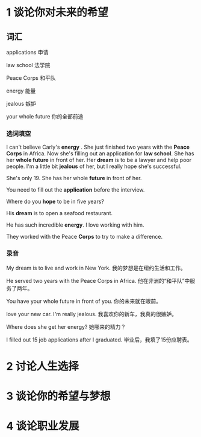 # 1 谈论你对未来的希望
## 词汇
applications 申请

law school 法学院

Peace Corps 和平队

energy 能量

jealous 嫉妒

your whole future 你的全部前途

### 选词填空
I can't believe Carly's **energy** . She just finished two years with the **Peace Corps** in Africa. Now she's filling out an application for **law school**. She has her **whole future** in front of her. Her **dream** is to be a lawyer and help poor people. I'm a little bit **jealous** of her, but I really hope she's successful.

She's only 19. She has her whole **future** in front of her.

You need to fill out the **application** before the interview.

Where do you **hope** to be in five years?

His **dream** is to open a seafood restaurant.

He has such incredible **energy**. I love working with him.

They worked with the Peace **Corps** to try to make a difference.

### 录音
My dream is to live and work in New York. 我的梦想是在纽约生活和工作。

He served two years with the Peace Corps in Africa. 他在非洲的“和平队”中服务了两年。

You have your whole future in front of you. 你的未来就在眼前。

love your new car. I'm really jealous. 我喜欢你的新车，我真的很嫉妒。

Where does she get her energy? 她哪来的精力？

I filled out 15 job applications after I graduated. 毕业后，我填了15份应聘表。


# 2 讨论人生选择

# 3 谈论你的希望与梦想

# 4 谈论职业发展